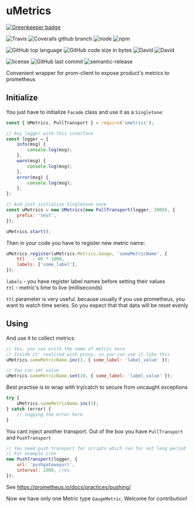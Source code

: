 # uMetrics

[![Greenkeeper badge](https://badges.greenkeeper.io/Goodluckhf/uMetrics.svg)](https://greenkeeper.io/)

![Travis](https://img.shields.io/travis/Goodluckhf/uMetrics/master.svg?style=flat-square)
![Coveralls github branch](https://img.shields.io/coveralls/github/Goodluckhf/uMetrics/master.svg?style=flat-square)
![node](https://img.shields.io/node/v/umetrics.svg?style=flat-square)
![npm](https://img.shields.io/npm/v/umetrics.svg?style=flat-square)

![GitHub top language](https://img.shields.io/github/languages/top/Goodluckhf/uMetrics.svg?style=flat-square)
![GitHub code size in bytes](https://img.shields.io/github/languages/code-size/Goodluckhf/uMetrics.svg?style=flat-square)
![David](https://img.shields.io/david/Goodluckhf/uMetrics.svg?style=flat-square)
![David](https://img.shields.io/david/dev/Goodluckhf/uMetrics.svg?style=flat-square)

![license](https://img.shields.io/github/license/Goodluckhf/uMetrics.svg?style=flat-square)
![GitHub last commit](https://img.shields.io/github/last-commit/Goodluckhf/uMetrics.svg?style=flat-square)
![semantic-release](https://img.shields.io/badge/%20%20%F0%9F%93%A6%F0%9F%9A%80-semantic--release-e10079.svg?style=flat-square)

Convenient wrapper for prom-client to expose product's metrics to prometheus

## Initialize
You just have to initialize `Facade` class and use it as a `Singletone`:
```javascript
const { UMetrics, PullTransport } = require('umetrics');

// Any logger with this interface
const logger = {
	info(msg) {
		console.log(msg);
	},
	warn(msg) {
		console.log(msg);
	},
	error(msg) {
		console.log(msg);
	},
};

// And just initialize Singletone once
const uMetrics = new UMetrics(new PullTransport(logger, 3000), {
	prefix: 'test',
});

uMetrics.start();
````
Then in your code you have to register new metric name:
```javascript
uMetrics.register(uMetrics.Metrics.Gauge, 'someMetricName', {
	ttl   : 60 * 1000,
	labels: ['some_label'],
});
```
`labels` - you have register label names before setting their values  
`ttl` - metric's time to live (milliseconds)

`ttl` parameter is very useful. because usually if you use prometheus, you want to watch time series.
So you expect that that data will be reset evenly

## Using
And use it to collect metrics:
```javascript
// Yes, you can write the name of metric here
// Inside it' realised with proxy, so you can use it like this
uMetrics.someMetricName.inc(1, { some_label: 'label_value' });

// You can set value
uMetrics.someMetricName.set(10, { some_label: 'label_value' });
```

Best practise is to wrap with try/catch to secure from uncaught exceptions
```javascript
try {
	uMetrics.someMetricName.inc(1);
} catch (error) {
	// logging the error here
}
```

You cant inject another transport. Out of the box you have `PullTransport` and `PushTransport`
```javascript
// You need push transport for scripts which run for not long period
// For example cron
new PushTransport(logger, {
	url: 'pushgatewayurl',
	interval: 2000, //ms
});
```
See https://prometheus.io/docs/practices/pushing/

Now we have only one Metric type `GaugeMetric`. Welcome for contribution!

